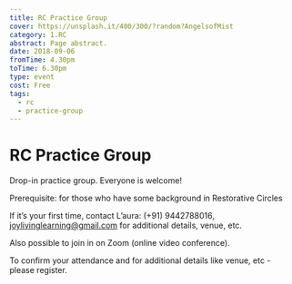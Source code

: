 ```yaml
---
title: RC Practice Group
cover: https://unsplash.it/400/300/?random?AngelsofMist
category: 1.RC
abstract: Page abstract.
date: 2018-09-06
fromTime: 4.30pm
toTime: 6.30pm
type: event
cost: Free
tags:
  - rc
  - practice-group
---
```


# RC Practice Group

Drop-in practice group. Everyone is welcome!

Prerequisite: for those who have some background in Restorative Circles

If it’s your first time, contact L’aura: (+91) 9442788016, joylivinglearning@gmail.com for additional details, venue, etc.

Also possible to join in on Zoom (online video conference).

To confirm your attendance and for additional details like venue, etc - please register.
